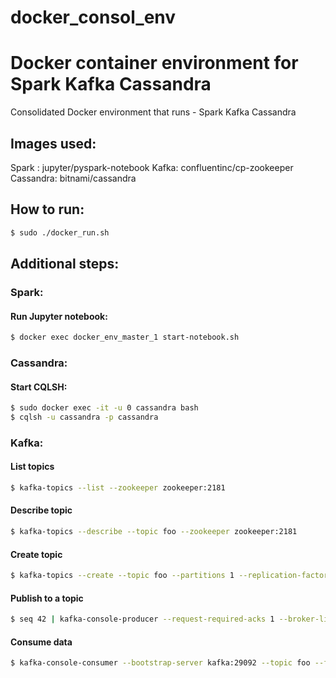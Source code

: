 # docker_consol_env
# Docker container environment for Spark Kafka Cassandra
Consolidated Docker environment that runs - Spark Kafka Cassandra

## Images used:
Spark : jupyter/pyspark-notebook
Kafka: confluentinc/cp-zookeeper
Cassandra: bitnami/cassandra

## How to run:
```sh
$ sudo ./docker_run.sh
```

## Additional steps:

### Spark:
#### Run Jupyter notebook: 
```sh
$ docker exec docker_env_master_1 start-notebook.sh
```

### Cassandra:
#### Start CQLSH:
```sh
$ sudo docker exec -it -u 0 cassandra bash
$ cqlsh -u cassandra -p cassandra
```

### Kafka:
#### List topics
```sh
$ kafka-topics --list --zookeeper zookeeper:2181
```

#### Describe topic
```sh
$ kafka-topics --describe --topic foo --zookeeper zookeeper:2181
```

#### Create topic
```sh
$ kafka-topics --create --topic foo --partitions 1 --replication-factor 1 --if-not-exists --zookeeper zookeeper:2181
```

#### Publish to a topic
```sh
$ seq 42 | kafka-console-producer --request-required-acks 1 --broker-list kafka:29092 --topic foo && echo 'Produced 42 messages.'
```

#### Consume data
 ```sh
 $ kafka-console-consumer --bootstrap-server kafka:29092 --topic foo --from-beginning --max-messages 42
 ```

